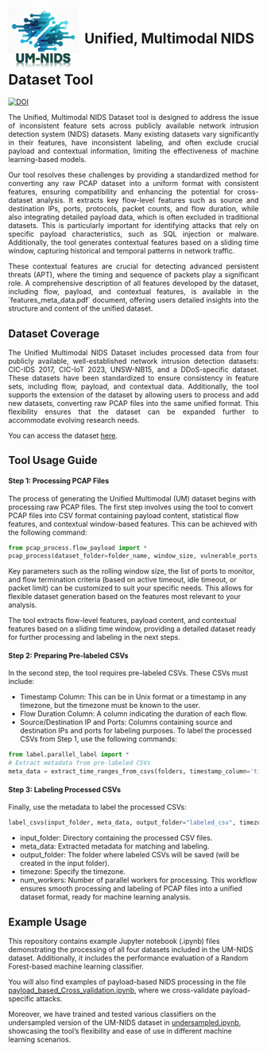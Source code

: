 # <img src="/logo.png" width="140" valign="middle"  />&nbsp; Unified, Multimodal NIDS Dataset Tool

<meta name="google-site-verification" content="5WK343ADbdgrsx0UqyrJwGNjU5xKzLWjmNP7f502qWo" />

[![DOI](https://zenodo.org/badge/524051176.svg)](https://zenodo.org/badge/latestdoi/524051176)

<p align="justify"> The Unified, Multimodal NIDS Dataset tool is designed to address the issue of inconsistent feature sets across publicly available network intrusion detection system (NIDS) datasets. Many existing datasets vary significantly in their features, have inconsistent labeling, and often exclude crucial payload and contextual information, limiting the effectiveness of machine learning-based models. </p>

<p align="justify"> Our tool resolves these challenges by providing a standardized method for converting any raw PCAP dataset into a uniform format with consistent features, ensuring compatibility and enhancing the potential for cross-dataset analysis. It extracts key flow-level features such as source and destination IPs, ports, protocols, packet counts, and flow duration, while also integrating detailed payload data, which is often excluded in traditional datasets. This is particularly important for identifying attacks that rely on specific payload characteristics, such as SQL injection or malware. Additionally, the tool generates contextual features based on a sliding time window, capturing historical and temporal patterns in network traffic. </p>

<p align="justify"> These contextual features are crucial for detecting advanced persistent threats (APT), where the timing and sequence of packets play a significant role. A comprehensive description of all features developed by the dataset, including flow, payload, and contextual features, is available in the `features_meta_data.pdf` document, offering users detailed insights into the structure and content of the unified dataset. </p>

## Dataset Coverage
<p align="justify"> The Unified Multimodal NIDS Dataset includes processed data from four publicly available, well-established network intrusion detection datasets: CIC-IDS 2017, CIC-IoT 2023, UNSW-NB15, and a DDoS-specific dataset. These datasets have been standardized to ensure consistency in feature sets, including flow, payload, and contextual data. Additionally, the tool supports the extension of the dataset by allowing users to process and add new datasets, converting raw PCAP files into the same unified format. This flexibility ensures that the dataset can be expanded further to accommodate evolving research needs. </p>

You can access the dataset [here](#).

## Tool Usage Guide

#### Step 1: Processing PCAP Files
The process of generating the Unified Multimodal (UM) dataset begins with processing raw PCAP files. The first step involves using the tool to convert PCAP files into CSV format containing payload content, statistical flow features, and contextual window-based features. This can be achieved with the following command:

```python
from pcap_process.flow_payload import *
pcap_process(dataset_folder=folder_name, window_size, vulnerable_ports_list, http_ports_list, idle_timeout, active_timeout, flowlimit)

```

Key parameters such as the rolling window size, the list of ports to monitor, and flow termination criteria (based on active timeout, idle timeout, or packet limit) can be customized to suit your specific needs. This allows for flexible dataset generation based on the features most relevant to your analysis.

The tool extracts flow-level features, payload content, and contextual features based on a sliding time window, providing a detailed dataset ready for further processing and labeling in the next steps.

#### Step 2: Preparing Pre-labeled CSVs
In the second step, the tool requires pre-labeled CSVs. These CSVs must include:
- Timestamp Column: This can be in Unix format or a timestamp in any timezone, but the timezone must be known to the user.
- Flow Duration Column: A column indicating the duration of each flow.
- Source/Destination IP and Ports: Columns containing source and destination IPs and ports for labeling purposes.
To label the processed CSVs from Step 1, use the following commands:

```python
from label.parallel_label import *
# Extract metadata from pre-labeled CSVs
meta_data = extract_time_ranges_from_csvs(folders, timestamp_column='timestamp', timezone='None', batch_size=5)
```

#### Step 3: Labeling Processed CSVs
Finally, use the metadata to label the processed CSVs:
```python
label_csvs(input_folder, meta_data, output_folder="labeled_csv", timezone='Canada/Atlantic', num_workers=2, unit='ms', timestamp_col='timestamp', flowduration_col='flowduration', label_col='label')
```

- input_folder: Directory containing the processed CSV files.
- meta_data: Extracted metadata for matching and labeling.
- output_folder: The folder where labeled CSVs will be saved (will be created in the input folder).
- timezone: Specify the timezone.
- num_workers: Number of parallel workers for processing.
This workflow ensures smooth processing and labeling of PCAP files into a unified dataset format, ready for machine learning analysis.

## Example Usage

This repository contains example Jupyter notebook (.ipynb) files demonstrating the processing of all four datasets included in the UM-NIDS dataset. Additionally, it includes the performance evaluation of a Random Forest-based machine learning classifier.

You will also find examples of payload-based NIDS processing in the file [payload_based_Cross_validation.ipynb](https://github.com/SyedWaliAbbas/Unified-Network-Intrusion-Dataset/blob/main/Dataset%20Examples/Payload%20cross%20validation/payload_cross_validation_example.ipynb), where we cross-validate payload-specific attacks.

Moreover, we have trained and tested various classifiers on the undersampled version of the UM-NIDS dataset in [undersampled.ipynb](https://github.com/SyedWaliAbbas/Unified-Network-Intrusion-Dataset/blob/main/Dataset%20Examples/Undersampled%20UM-NIDS.ipynb), showcasing the tool’s flexibility and ease of use in different machine learning scenarios.

